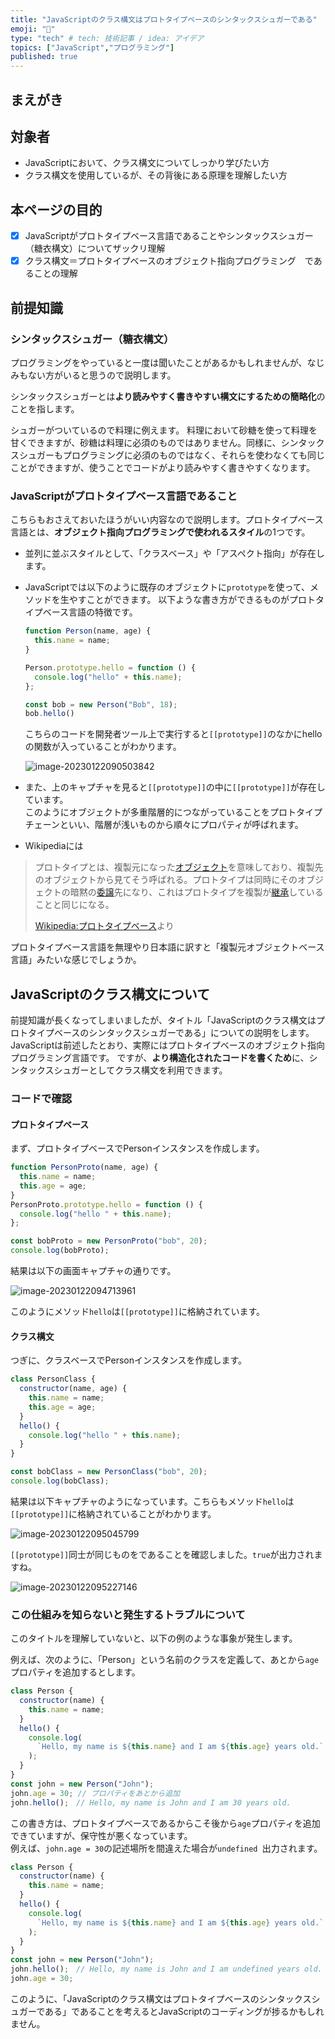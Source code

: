 ```yaml
---
title: "JavaScriptのクラス構文はプロトタイプベースのシンタックスシュガーである"
emoji: "🥄"
type: "tech" # tech: 技術記事 / idea: アイデア
topics: ["JavaScript","プログラミング"]
published: true
---
```


## まえがき

## 対象者

* JavaScriptにおいて、クラス構文についてしっかり学びたい方
* クラス構文を使用しているが、その背後にある原理を理解したい方

## 本ページの目的

* [x] JavaScriptがプロトタイプベース言語であることやシンタックスシュガー（糖衣構文）についてザックリ理解
* [x] クラス構文＝プロトタイプベースのオブジェクト指向プログラミング　であることの理解

## 前提知識

### シンタックスシュガー（糖衣構文）

プログラミングをやっていると一度は聞いたことがあるかもしれませんが、なじみもない方がいると思うので説明します。

シンタックスシュガーとは**より読みやすく書きやすい構文にするための簡略化**のことを指します。

シュガーがついているので料理に例えます。
料理において砂糖を使って料理を甘くできますが、砂糖は料理に必須のものではありません。同様に、シンタックスシュガーもプログラミングに必須のものではなく、それらを使わなくても同じことができますが、使うことでコードがより読みやすく書きやすくなります。

### JavaScriptがプロトタイプベース言語であること

こちらもおさえておいたほうがいい内容なので説明します。プロトタイプベース言語とは、**オブジェクト指向プログラミングで使われるスタイル**の1つです。

* 並列に並ぶスタイルとして、「クラスベース」や「アスペクト指向」が存在します。

* JavaScriptでは以下のように既存のオブジェクトに`prototype`を使って、メソッドを生やすことができます。
  以下ような書き方ができるものがプロトタイプベース言語の特徴です。

  ```js
  function Person(name, age) {
    this.name = name;
  }
  
  Person.prototype.hello = function () {
    console.log("hello" + this.name); 
  };
  
  const bob = new Person("Bob", 18);
  bob.hello()
  ```

  こちらのコードを開発者ツール上で実行すると`[[prototype]]`のなかにhelloの関数が入っていることがわかります。

  

  ![image-20230122090503842](/images/image-20230122090503842.png)



* また、上のキャプチャを見ると`[[prototype]]`の中に`[[prototype]]`が存在しています。  
  このようにオブジェクトが多重階層的につながっていることをプロトタイプチェーンといい、階層が浅いものから順々にプロパティが呼ばれます。
* Wikipediaには

> プロトタイプとは、複製元になった[オブジェクト](https://ja.wikipedia.org/wiki/オブジェクト_(プログラミング))を意味しており、複製先のオブジェクトから見てそう呼ばれる。プロトタイプは同時にそのオブジェクトの暗黙の[委譲](https://ja.wikipedia.org/wiki/委譲)先になり、これはプロトタイプを複製が[継承](https://ja.wikipedia.org/wiki/継承_(プログラミング))していることと同じになる。
>
> [Wikipedia:プロトタイプベース](https://ja.wikipedia.org/wiki/%E3%83%97%E3%83%AD%E3%83%88%E3%82%BF%E3%82%A4%E3%83%97%E3%83%99%E3%83%BC%E3%82%B9)より

プロトタイプベース言語を無理やり日本語に訳すと「複製元オブジェクトベース言語」みたいな感じでしょうか。

## JavaScriptのクラス構文について

前提知識が長くなってしまいましたが、タイトル「JavaScriptのクラス構文はプロトタイプベースのシンタックスシュガーである」についての説明をします。
JavaScriptは前述したとおり、実際にはプロトタイプベースのオブジェクト指向プログラミング言語です。
ですが、**より構造化されたコードを書くため**に、シンタックスシュガーとしてクラス構文を利用できます。

### コードで確認

#### プロトタイプベース

まず、プロトタイプベースでPersonインスタンスを作成します。

```js
function PersonProto(name, age) {
  this.name = name;
  this.age = age;
}
PersonProto.prototype.hello = function () {
  console.log("hello " + this.name);
};

const bobProto = new PersonProto("bob", 20);
console.log(bobProto);
```

結果は以下の画面キャプチャの通りです。

![image-20230122094713961](/images/image-20230122094713961.png)

このようにメソッド`hello`は`[[prototype]]`に格納されています。

#### クラス構文

つぎに、クラスベースでPersonインスタンスを作成します。

```js
class PersonClass {
  constructor(name, age) {
    this.name = name;
    this.age = age;
  }
  hello() {
    console.log("hello " + this.name);
  }
}

const bobClass = new PersonClass("bob", 20);
console.log(bobClass);
```

結果は以下キャプチャのようになっています。こちらもメソッド`hello`は`[[prototype]]`に格納されていることがわかります。

![image-20230122095045799](/images/image-20230122095045799.png)

`[[prototype]]`同士が同じものをであることを確認しました。`true`が出力されますね。

![image-20230122095227146](/images/image-20230122095227146.png)

### この仕組みを知らないと発生するトラブルについて

このタイトルを理解していないと、以下の例のような事象が発生します。

例えば、次のように、「Person」という名前のクラスを定義して、あとから`age`プロパティを追加するとします。

```js
class Person {
  constructor(name) {
    this.name = name;
  }
  hello() {
    console.log(
      `Hello, my name is ${this.name} and I am ${this.age} years old.`
    );
  }
}
const john = new Person("John");
john.age = 30; // プロパティをあとから追加
john.hello();　// Hello, my name is John and I am 30 years old.
```

この書き方は、プロトタイプベースであるからこそ後から`age`プロパティを追加できていますが、保守性が悪くなっています。  
例えば、`john.age = 30`の記述場所を間違えた場合が`undefined `出力されます。

```js
class Person {
  constructor(name) {
    this.name = name;
  }
  hello() {
    console.log(
      `Hello, my name is ${this.name} and I am ${this.age} years old.`
    );
  }
}
const john = new Person("John");
john.hello();　// Hello, my name is John and I am undefined years old.
john.age = 30; 
```





このように、「JavaScriptのクラス構文はプロトタイプベースのシンタックスシュガーである」であることを考えるとJavaScriptのコーディングが捗るかもしれません。
